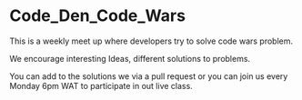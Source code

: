 # Code_Den_Code_Wars
This is a weekly meet up where developers try to solve code wars problem.

We encourage interesting Ideas, different solutions to problems.

You can add to the solutions we via a pull request or you can join us every Monday 6pm WAT to participate in out live class.
